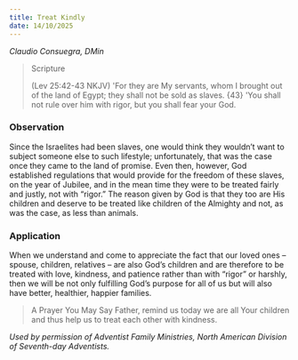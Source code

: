 ```yaml
---
title: Treat Kindly
date: 14/10/2025
---
```


_Claudio Consuegra, DMin_

> <p>Scripture</p>
> (Lev 25:42-43 NKJV) 'For they are My servants, whom I brought out of the land of Egypt; they shall not be sold as slaves. {43} 'You shall not rule over him with rigor, but you shall fear your God.

### Observation

Since the Israelites had been slaves, one would think they wouldn’t want to subject someone else to such lifestyle; unfortunately, that was the case once they came to the land of promise. Even then, however, God established regulations that would provide for the freedom of these slaves, on the year of Jubilee, and in the mean time they were to be treated fairly and justly, not with “rigor.” The reason given by God is that they too are His children and deserve to be treated like children of the Almighty and not, as was the case, as less than animals.

### Application

When we understand and come to appreciate the fact that our loved ones – spouse, children, relatives – are also God’s children and are therefore to be treated with love, kindness, and patience rather than with “rigor” or harshly, then we will be not only fulfilling God’s purpose for all of us but will also have better, healthier, happier families.

> <callout>A Prayer You May Say</callout>
> Father, remind us today we are all Your children and thus help us to treat each other with kindness.

_Used by permission of Adventist Family Ministries, North American Division of Seventh-day Adventists._
